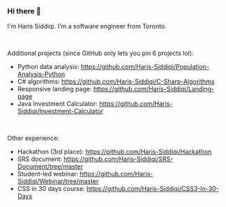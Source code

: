 ### Hi there 👋

<p>I'm Haris Siddiqi. I'm a software engineer from Toronto.</p>

<br />

Additional projects (since GitHub only lets you pin 6 projects lol):
- Python data analysis: https://github.com/Haris-Siddiqi/Population-Analysis-Python
- C# algorithms: https://github.com/Haris-Siddiqi/C-Sharp-Algorithms
- Responsive landing page: https://github.com/Haris-Siddiqi/Landing-page
- Java Investment Calculator: https://github.com/Haris-Siddiqi/Investment-Calculator

<br />

Other experience:
- Hackathon (3rd place): https://github.com/Haris-Siddiqi/Hackathon
- SRS document: https://github.com/Haris-Siddiqi/SRS-Document/tree/master
- Student-led webinar: https://github.com/Haris-Siddiqi/Webinar/tree/master
- CSS in 30 days course: https://github.com/Haris-Siddiqi/CSS3-In-30-Days

